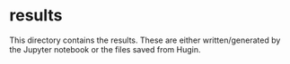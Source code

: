 results
=======

This directory contains the results. These are either written/generated by the Jupyter notebook or the files saved from Hugin.